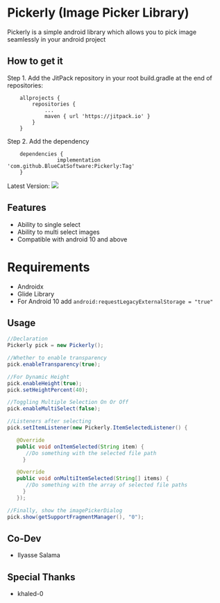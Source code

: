 # Pickerly (Image Picker Library)

Pickerly is a simple android library which allows you to pick image seamlessly in your android
project

## How to get it

Step 1. Add the JitPack repository in your root build.gradle at the end of repositories:

```
	allprojects {
		repositories {
			...
			maven { url 'https://jitpack.io' }
		}
	}
```

Step 2. Add the dependency

```
	dependencies {
                implementation 'com.github.BlueCatSoftware:Pickerly:Tag'
	}
```

Latest
Version: [![](https://jitpack.io/v/BlueCatSoftware/Pickerly.svg)](https://jitpack.io/#BlueCatSoftware/Pickerly)
## Features

- Ability to single select
- Ability to multi select images
- Compatible with android 10 and above

# Requirements

- Androidx
- Glide Library
- For Android 10 add `android:requestLegacyExternalStorage = "true"`

## Usage

``` java
//Declaration
Pickerly pick = new Pickerly();

//Whether to enable transparency
pick.enableTransparency(true);

//For Dynamic Height
pick.enableHeight(true);
pick.setHeightPercent(40);

//Toggling Multiple Selection On Or Off
pick.enableMultiSelect(false); 

//Listeners after selecting
pick.setItemListener(new Pickerly.ItemSelectedListener() {

   @Override
   public void onItemSelected(String item) {
      //Do something with the selected file path
     }

   @Override
   public void onMultiItemSelected(String[] items) {
      //Do something with the array of selected file paths
     }
   });

//Finally, show the imagePickerDialog
pick.show(getSupportFragmentManager(), "0");
```

## Co-Dev
- Ilyasse Salama
## Special Thanks
- khaled-0
